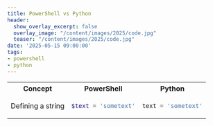 ```yaml
---
title: PowerShell vs Python
header:
  show_overlay_excerpt: false
  overlay_image: "/content/images/2025/code.jpg"
  teaser: "/content/images/2025/code.jpg"
date: '2025-05-15 09:00:00'
tags:
- powershell
- python
---
```


<table>
<tr>
<th>Concept</th>
<th>PowerShell</th>
<th>Python</th>
</tr>
<tr>
<td>Defining a string</td>
<td>

```powershell
$text = 'sometext'
```

</td>
<td>

```python
text = 'sometext'
```
</td>
</tr>
</table>